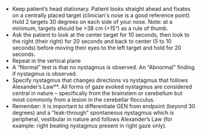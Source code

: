 - Keep patient’s head stationary. Patient looks straight ahead and fixates on a centrally placed target (clinician's nose is a good reference point) Hold 2 targets 30 degrees on each side of your nose. Note: at a minimum, targets should be >38 cm (>15”) as a rule of thumb.
- Ask the patient to look at the center target for 10 seconds, then look to the right (their right) for 20 seconds and back to center (5 to 10 seconds) before moving their eyes to the left target and hold for 20 seconds.
- Repeat in the vertical plane
- A “Normal” test is that no nystagmus is observed. An “Abnormal” finding if nystagmus is observed.
- Specify nystagmus that changes directions vs nystagmus that follows Alexander’s Law**. All forms of gaze evoked nystagmus are considered central in nature – specifically from the brainstem or cerebellum but most commonly from a lesion in the cerebellar flocculus.
- Remember: it is important to differentiate GEN from endpoint (beyond 30 degrees) and a “leak-through” spontaneous nystagmus which is peripheral, vestibular in nature and follows Alexander’s Law (for example: right beating nystagmus present in right gaze only).
